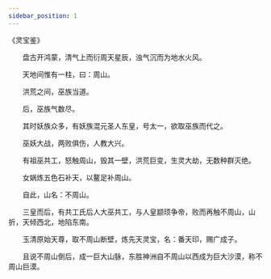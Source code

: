 ```yaml
---
sidebar_position: 1
---
```


《灵宝鉴》

　　盘古开鸿蒙，清气上而衍周天星辰，浊气沉而为地水火风。 
 
　　天地间惟有一柱，曰：周山。 

　　洪荒之间，巫族当道。 

　　后，巫族气数尽。 

　　其时妖族众多，有妖族混元圣人东皇，号太一，欲取巫族而代之。 

　　巫妖大战，两败俱伤，人教大兴。 

　　有祖巫共工，怒触周山，毁其一壁，洪荒巨变，生灵大劫，无数种群灭绝。 

　　女娲炼五色石补天，以鳌足补周山。 

　　自此，山名：不周山。 

　　三皇而后，有共工氏后人大巫共工，与人皇颛顼争帝，败而再触不周山，山折，天倾西北，地陷东南。 

　　玉清原始天尊，取不周山断壁，炼先天灵宝，名：番天印，赐广成子。 

　　且说不周山倒后，成一巨大山脉，东胜神洲自不周山以西成为巨大沙漠，称不周山巨漠。 